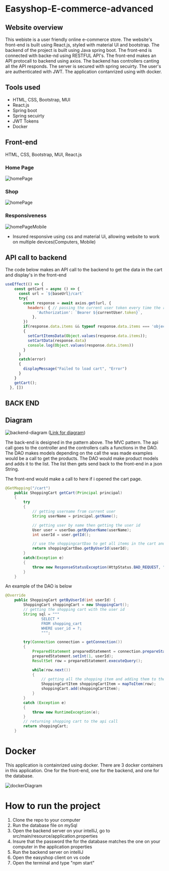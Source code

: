 # Easyshop-E-commerce-advanced

## Website overview
This webiste is a user friendly online e-commerce store. The website's front-end is built using React.js, styled with material UI and bootstrap. The backend of the project is built using Java spring boot. The front-end is connected with backe-nd using RESTFUL API's. The front-end makes an API protocall to backend using axios. The backend has controllers canting all the API responds. The server is secured with spring secuirty. The user's are authenticated with JWT. The application contanrized using with docker.

## Tools used

* HTML, CSS, Bootstrap, MUI
* React.js
* Spring boot
* Spring secuirty
* JWT Tokens
* Docker

## Front-end
HTML, CSS, Bootstrap, MUI, React.js

### Home Page

![homePage](readMeFileimages/homeScreen.png)

### Shop

![homePage](readMeFileimages/shopPage.png)

### Responsiveness

![homePageMobile](readMeFileimages/homePageMobile.png)

* Insured responsive using css and material Ui, allowing website to work on multiple devices(Computers, Mobile)

## API call to backend

The code below makes an API call to the backend to get the data in the cart and display's in the front-end

```Javascript
useEffect(() => {
    const getCart = async () => {
      const url = `${baseUrl}/cart`
      try{
        const response = await axios.get(url, {
          headers: { // passing the current user token every time the req is called
              'Authorization': `Bearer ${currentUser.token}`,
            },
        })
        if(response.data.items && typeof response.data.items === 'object')
        {
          setCartItemsData(Object.values(response.data.items));
          setCartData(response.data)
          console.log(Object.values(response.data.items))
        }
      }
      catch(error)
      {
        displayMessage("Failed to load cart", "Error")
      }
    }
    getCart();
  }, [])

```

## BACK END

## Diagram
![backend-diagram](readMeFileimages/backendPatternDiagram.png)
([Link for diagram](https://lucid.app/lucidchart/0d55c612-f50c-4b17-9621-9e9d3adc7cc4/edit?viewport_loc=-1201%2C-1369%2C2994%2C1452%2C0_0&invitationId=inv_c38d4138-bce2-4911-960d-0b76ab51be17))

The back-end is designed in the pattern above. The MVC pattern. The api call goes to the controller and the controllers calls a functions in the DAO. The DAO makes models depending on the call the was made examples would be a call to get the products. The DAO would make product models and adds it to the list. The list then gets send back to the front-end in a json String.

The front-end would make a call to here if i opened the cart page.

```java
@GetMapping("/cart")
    public ShoppingCart getCart(Principal principal)
    {
        try
        {
            // getting username from current user
            String userName = principal.getName();

            // getting user by name then getting the user id
            User user = userDao.getByUserName(userName);
            int userId = user.getId();

            // use the shoppingcartDao to get all items in the cart and return the cart
            return shoppingCartDao.getByUserId(userId);
        }
        catch(Exception e)
        {
            throw new ResponseStatusException(HttpStatus.BAD_REQUEST, "Oops... our bad.");
        }
    }
```

An example of the DAO is below
```java
@Override
    public ShoppingCart getByUserId(int userId) {
        ShoppingCart shoppingCart = new ShoppingCart();
        // getting the shopping cart with the user id
        String sql = """
                SELECT *
                FROM shopping_cart
                WHERE user_id = ?;
                """;

        try(Connection connection = getConnection())
        {
            PreparedStatement preparedStatement = connection.prepareStatement(sql);
            preparedStatement.setInt(1, userId);
            ResultSet row = preparedStatement.executeQuery();

            while(row.next())
            {
                // getting all the shopping item and adding them to the shopping cart class
                ShoppingCartItem shoppingCartItem = mapToItem(row);
                shoppingCart.add(shoppingCartItem);
            }
        }
        catch (Exception e)
        {
            throw new RuntimeException(e);
        }
        // returning shopping cart to the api call
        return shoppingCart;
    }
```

# Docker
This application is containrized using docker. There are 3 docker containers in this application. One for the front-end, one for the backend, and one for the database.

![dockerDiagram](readMeFileimages/docker-diagram.png)

# How to run the project

1) Clone the repo to your computer
2) Run the database file on mySql
3) Open the backend server on your intelliJ, go to src/main/resource/application.properties
4) Insure that the password the for the database matches the one on your computer in the application properties
5) Run the backend server on intelliJ 
6) Open the easyshop client on vs code
7) Open the terminal and type "npm start"